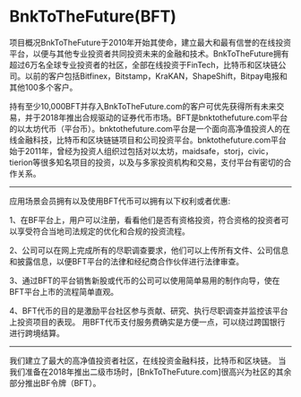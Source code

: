 # 

# BnkToTheFuture(BFT)

项目概况BnkToTheFuture于2010年开始其使命，建立最大和最有信誉的在线投资平台，以便与其他专业投资者共同投资未来的金融和技术。BnkToTheFuture拥有超过6万名全球专业投资者的社区，全部在线投资于FinTech，比特币和区块链公司。以前的客户包括Bitfinex，Bitstamp，KraKAN，ShapeShift，Bitpay电报和其他100多个客户。

持有至少10,000BFT并存入BnkToTheFuture.com的客户可优先获得所有未来交易，并于2018年推出合规驱动的证券代币市场。BFT是bnktothefuture.com平台的以太坊代币（平台币）。bnktothefuture.com平台是一个面向高净值投资人的在线金融科技，比特币和区块链链项目和公司投资平台。bnktothefuture.com平台始于2011年，曾经为投资人组织过包括对以太坊，maidsafe，storj，civic，tierion等很多知名项目的投资，以及与多家投资机构和交易，支付平台有密切的合作关系。

---

应用场景会员拥有以及使用BFT代币可以拥有以下权利或者优惠:

1、在BF平台上，用户可以注册，看看他们是否有资格投资，符合资格的投资者可以享受符合当地司法规定的优化和合规的投资流程。

2、公司可以在网上完成所有的尽职调查要求，他们可以上传所有文件、公司信息和披露信息，以便BFT平台的法律和经纪商合作伙伴进行法律审查。

3、通过BFT的平台销售新股或代币的公司可以使用简单易用的制作向导，使在BFT平台上市的流程简单直观。

4、BFT代币的目的是激励平台社区参与贡献、研究、执行尽职调查并监控该平台上投资项目的表现。
用BFT代币支付服务费确实是方便一点，可以绕过跨国银行进行跨境结算。

---

我们建立了最大的高净值投资者社区，在线投资金融科技，比特币和区块链。
当我们准备在2018年推出二级市场时，[BnkToTheFuture.com]很高兴为社区的其余部分推出BF令牌（BFT）。


